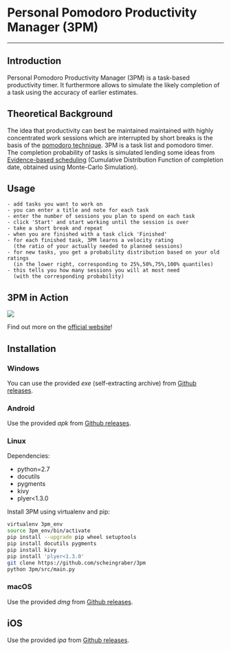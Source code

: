 # Personal Pomodoro Productivity Manager (3PM)
----------------------------------------------

## Introduction
Personal Pomodoro Productivity Manager (3PM) is a task-based productivity timer. It furthermore allows to simulate the likely completion of a task using the accuracy of earlier estimates.


## Theoretical Background
The idea that productivity can best be maintained maintained with highly concentrated work sessions which are interrupted by short breaks is the basis of the [pomodoro technique](https://en.wikipedia.org/wiki/Pomodoro_Technique).
3PM is a task list and pomodoro timer. The completion probability of tasks is simulated lending some ideas from [Evidence-based scheduling](https://www.joelonsoftware.com/2007/10/26/evidence-based-scheduling/) (Cumulative Distribution Function of completion date, obtained using Monte-Carlo Simulation).

## Usage
    - add tasks you want to work on
    - you can enter a title and note for each task
    - enter the number of sessions you plan to spend on each task
    - click 'Start' and start working until the session is over
    - take a short break and repeat
    - when you are finished with a task click 'Finished'
    - for each finished task, 3PM learns a velocity rating
      (the ratio of your actually needed to planned sessions)
    - for new tasks, you get a probability distribution based on your old ratings
      (in the lower right, corresponding to 25%,50%,75%,100% quantiles)
    - this tells you how many sessions you will at most need
      (with the corresponding probability)

## 3PM in Action
![](src/data/demo.gif)

Find out more on the [official website](https://scheingraber.github.io/3pm/)!

## Installation
### Windows
You can use the provided *exe* (self-extracting archive) from [Github releases](https://github.com/scheingraber/3pm/releases).

### Android
Use the provided *apk* from [Github releases](https://github.com/scheingraber/3pm/releases).

### Linux
Dependencies:

* python=2.7
* docutils
* pygments
* kivy
* plyer<1.3.0

Install 3PM using virtualenv and pip:
```bash
virtualenv 3pm_env
source 3pm_env/bin/activate
pip install --upgrade pip wheel setuptools
pip install docutils pygments
pip install kivy
pip install 'plyer<1.3.0'
git clone https://github.com/scheingraber/3pm
python 3pm/src/main.py
```

### macOS
Use the provided *dmg* from [Github releases](https://github.com/scheingraber/3pm/releases).

## iOS
Use the provided *ipa* from [Github releases](https://github.com/scheingraber/3pm/releases).
